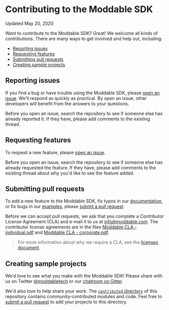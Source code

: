 # Contributing to the Moddable SDK

Updated May 20, 2020

Want to contribute to the Moddable SDK? Great! We welcome all kinds of contributions. There are many ways to get involved and help out, including:

- [Reporting issues](#reporting-issues)
- [Requesting features](#requesting-features)
- [Submitting pull requests](#pull-requests)
- [Creating sample projects](#sample-projects)

<a id="reporting-issues"></a>
## Reporting issues

If you find a bug or have trouble using the Moddable SDK, please [open an issue](https://github.com/Moddable-OpenSource/moddable/issues). We'll respond as quickly as practical. By open an issue, other developers will benefit from the answers to your questions.

Before you open an issue, search the repository to see if someone else has already reported it. If they have, please add comments to the existing thread. 

<a id="requesting-features"></a>
## Requesting features

To request a new feature, please [open an issue](https://github.com/Moddable-OpenSource/moddable/issues).

Before you open an issue, search the repository to see if someone else has already requested the feature. If they have, please add comments to the existing thread about why you'd like to see the feature added. 

<a id="pull-requests"></a>
## Submitting pull requests

To add a new feature to the Moddable SDK, fix typos in our [documentation](https://github.com/Moddable-OpenSource/moddable/tree/public/documentation), or fix bugs in our [examples](https://github.com/Moddable-OpenSource/moddable/tree/public/examples), please [submit a pull request](https://github.com/Moddable-OpenSource/moddable/pulls).

Before we can accept pull requests, we ask that you complete a Contributor License Agreement (CLA) and e-mail it to us at [info@moddable.com](mailto:info@moddable.com). The contributor license agreements are in the files [Moddable CLA - individual.pdf](https://github.com/Moddable-OpenSource/moddable/blob/public/licenses/Moddable%20CLA%20-%20individual.pdf) and [Moddable CLA - corporate.pdf](https://github.com/Moddable-OpenSource/moddable/blob/public/licenses/Moddable%20CLA%20-%20corporate.pdf).

> For more information about why we require a CLA, see the [licenses document](https://github.com/Moddable-OpenSource/moddable/blob/public/licenses/readme.md#contributor-license-agreement).

<a id="sample-projects"></a>
## Creating sample projects

We'd love to see what you make with the Moddable SDK! Please share with us on Twitter [@moddabletech](https://www.twitter.com/moddabletech) or our [chatroom on Gitter](https://gitter.im/embedded-javascript/moddable).

We'd also love to help share your work. The [`contributed` directory](https://github.com/Moddable-OpenSource/moddable/tree/public/contributed) of this repository contains community-contributed modules and code. Feel free to [submit a pull request](#pull-requests) to add your projects to this directory.
